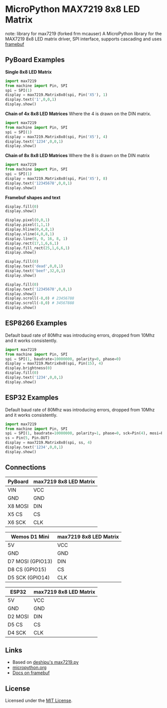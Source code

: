 # MicroPython MAX7219 8x8 LED Matrix
note: library for max7219 (forked frm mcauser) 
A MicroPython library for the MAX7219 8x8 LED matrix driver, SPI interface, supports cascading and uses [framebuf](http://docs.micropython.org/en/latest/pyboard/library/framebuf.html)

## PyBoard Examples

**Single 8x8 LED Matrix**

```python
import max7219
from machine import Pin, SPI
spi = SPI(1)
display = max7219.Matrix8x8(spi, Pin('X5'), 1)
display.text('1',0,0,1)
display.show()
```

**Chain of 4x 8x8 LED Matrices**
Where the 4 is drawn on the DIN matrix.

```python
import max7219
from machine import Pin, SPI
spi = SPI(1)
display = max7219.Matrix8x8(spi, Pin('X5'), 4)
display.text('1234',0,0,1)
display.show()
```

**Chain of 8x 8x8 LED Matrices**
Where the 8 is drawn on the DIN matrix

```python
import max7219
from machine import Pin, SPI
spi = SPI(1)
display = max7219.Matrix8x8(spi, Pin('X5'), 8)
display.text('12345678',0,0,1)
display.show()
```

**Framebuf shapes and text**

```python
display.fill(0)
display.show()

display.pixel(0,0,1)
display.pixel(1,1,1)
display.hline(0,4,8,1)
display.vline(4,0,8,1)
display.line(8, 0, 16, 8, 1)
display.rect(17,1,6,6,1)
display.fill_rect(25,1,6,6,1)
display.show()

display.fill(0)
display.text('dead',0,0,1)
display.text('beef',32,0,1)
display.show()

display.fill(0)
display.text('12345678',0,0,1)
display.show()
display.scroll(-8,0) # 23456788
display.scroll(-8,0) # 34567888
display.show()
```

## ESP8266 Examples

Default baud rate of 80Mhz was introducing errors, dropped from 10Mhz and it works consistently.

```python
import max7219
from machine import Pin, SPI
spi = SPI(1, baudrate=10000000, polarity=0, phase=0)
display = max7219.Matrix8x8(spi, Pin(15), 4)
display.brightness(0)
display.fill(0)
display.text('1234',0,0,1)
display.show()
```

## ESP32 Examples

Default baud rate of 80Mhz was introducing errors, dropped from 10Mhz and it works consistently.

```python
import max7219
from machine import Pin, SPI
spi = SPI(1, baudrate=10000000, polarity=1, phase=0, sck=Pin(4), mosi=Pin(2))
ss = Pin(5, Pin.OUT)
display = max7219.Matrix8x8(spi, ss, 4)
display.text('1234',0,0,1)
display.show()
```

## Connections

PyBoard | max7219 8x8 LED Matrix
------- | ----------------------
VIN     | VCC
GND     | GND
X8 MOSI | DIN
X5 CS   | CS
X6 SCK  | CLK

Wemos D1 Mini    | max7219 8x8 LED Matrix
---------------- | ----------------------
5V               | VCC
GND              | GND
D7 MOSI (GPIO13) | DIN
D8 CS (GPIO15)   | CS
D5 SCK (GPIO14)  | CLK

ESP32            | max7219 8x8 LED Matrix
---------------- | ----------------------
5V               | VCC 
GND              | GND
D2 MOSI          | DIN
D5 CS            | CS
D4 SCK           | CLK

## Links

* Based on [deshipu's max7219.py](https://bitbucket.org/thesheep/micropython-max7219/src)
* [micropython.org](http://micropython.org)
* [Docs on framebuf](http://docs.micropython.org/en/latest/pyboard/library/framebuf.html)

## License

Licensed under the [MIT License](http://opensource.org/licenses/MIT).
